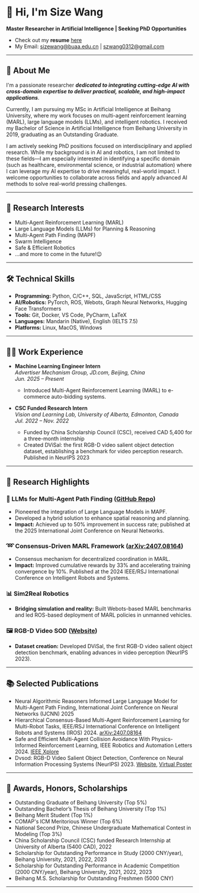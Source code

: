 # 👋 Hi, I'm Size Wang

**Master Researcher in Artificial Intelligence | Seeking PhD Opportunities**

- Check out my **resume** [here](https://github.com/Size-Wang/Size-Wang/blob/main/SizeWang_Resume.pdf)
- My Email: sizewang@buaa.edu.cn | szwang0312@gmail.com


---

## 🚀 About Me

I'm a passionate researcher **_dedicated to integrating cutting-edge AI with cross-domain expertise to deliver practical, scalable, and high-impact applications_**. 

Currently, I am pursuing my MSc in Artificial Intelligence at Beihang University, where my work focuses on multi-agent reinforcement learning (MARL), large language models (LLMs), and intelligent robotics. I received my Bachelor of Science in Artificial Intelligence from Beihang University in 2019, graduating as an Outstanding Graduate.

I am actively seeking PhD positions focused on interdisciplinary and applied research. While my background is in AI and robotics, I am not limited to these fields—I am especially interested in identifying a specific domain (such as healthcare, environmental science, or industrial automation) where I can leverage my AI expertise to drive meaningful, real-world impact. I welcome opportunities to collaborate across fields and apply advanced AI methods to solve real-world pressing challenges.

---

## 🧠 Research Interests

- Multi-Agent Reinforcement Learning (MARL)
- Large Language Models (LLMs) for Planning & Reasoning
- Multi-Agent Path Finding (MAPF)
- Swarm Intelligence
- Safe & Efficient Robotics
- ...and more to come in the future!😉

---

## 🛠️ Technical Skills

- **Programming:** Python, C/C++, SQL, JavaScript, HTML/CSS
- **AI/Robotics:** PyTorch, ROS, Webots, Graph Neural Networks, Hugging Face Transformers
- **Tools:** Git, Docker, VS Code, PyCharm, LaTeX
- **Languages:** Mandarin (Native), English (IELTS 7.5)
- **Platforms:** Linux, MacOS, Windows

---

## 👩‍💻 Work Experience

- **Machine Learning Engineer Intern**  
  *Advertiser Mechanism Group, JD.com, Beijing, China*  
  *Jun. 2025 – Present*  
  - Introduced Multi-Agent Reinforcement Learning (MARL) to e-commerce auto-bidding systems.
  
- **CSC Funded Research Intern**  
  *Vision and Learning Lab, University of Alberta, Edmonton, Canada*  
  *Jul. 2022 – Nov. 2022*  
  - Funded by China Scholarship Council (CSC), received CAD 5,400 for a three-month internship
  - Created DViSal: the first RGB-D video salient object detection dataset, establishing a benchmark for video perception research. Published in NeurIPS 2023

---

## 🔬 Research Highlights

### 🤖 LLMs for Multi-Agent Path Finding ([GitHub Repo](https://github.com/fpgod/LLM-NAR))
- Pioneered the integration of Large Language Models in MAPF.
- Developed a hybrid solution to enhance spatial reasoning and planning.
- **Impact:** Achieved up to 50% improvement in success rate; published at the 2025 International Joint Conference on Neural Networks.

### ➿ Consensus-Driven MARL Framework ([arXiv:2407.08164](https://arxiv.org/abs/2407.08164))
- Consensus mechanism for decentralized coordination in MARL.
- **Impact:** Improved cumulative rewards by 33% and accelerating training convergence by 10%. Published at the 2024 IEEE/RSJ International Conference on Intelligent Robots and Systems.

### 📊 Sim2Real Robotics
- **Bridging simulation and reality:** Built Webots-based MARL benchmarks and led ROS-based deployment of MARL policies in unmanned vehicles.

### 🖼️ RGB-D Video SOD ([Website](https://dvsod.github.io/))
- **Dataset creation:** Developed DViSal, the first RGB-D video salient object detection benchmark, enabling advances in video perception (NeurIPS 2023).

---

## 📚 Selected Publications

- Neural Algorithmic Reasoners Informed Large Language Model for Multi-Agent Path Finding, International Joint Conference on Neural Networks (IJCNN) 2025
- Hierarchical Consensus-Based Multi-Agent Reinforcement Learning for Multi-Robot Tasks, IEEE/RSJ International Conference on Intelligent Robots and Systems (IROS) 2024. [arXiv:2407.08164](https://arxiv.org/abs/2407.08164)
- Safe and Efficient Multi-Agent Collision Avoidance With Physics-Informed Reinforcement Learning, IEEE Robotics and Automation Letters 2024. [IEEE Xplore](https://ieeexplore.ieee.org/document/10737374)
- Dvsod: RGB-D Video Salient Object Detection, Conference on Neural Information Processing Systems (NeurIPS) 2023. [Website](https://dvsod.github.io/), [Virtual Poster](https://neurips.cc/virtual/2023/poster/73637)

---

## 🏅 Awards, Honors, Scholarships

- Outstanding Graduate of Beihang University (Top 5%)
- Outstanding Bachelor’s Thesis of Beihang University (Top 1%)
- Beihang Merit Student (Top 1%)
- COMAP's ICM Meritorious Winner (Top 6%)
- National Second Prize, Chinese Undergraduate Mathematical Contest in Modeling (Top 3%)
- China Scholarship Council (CSC) funded Research Internship at University of Alberta (5400 CAD), 2022
- Scholarship for Outstanding Performance in Study (2000 CNY/year), Beihang University, 2021, 2022, 2023
- Scholarship for Outstanding Performance in Academic Competition (2000 CNY/year), Beihang University, 2021, 2022, 2023
- Beihang M.S. Scholarship for Outstanding Freshmen (5000 CNY)
  

---


